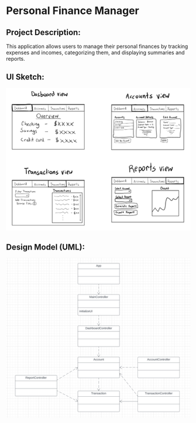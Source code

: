 # Personal Finance Manager

## Project Description:
This application allows users to manage their personal finances by tracking expenses and incomes, categorizing them, and displaying summaries and reports.

## UI Sketch:
![UI Sketch Screenshot](personal_finance_manager/resources/images/UI_Sketch.png)

## Design Model (UML):
![Class Diagram Screenshot](personal_finance_manager/resources/images/UML_Diagram.png)
